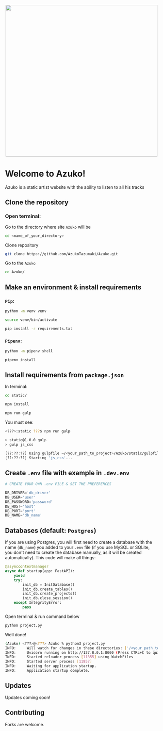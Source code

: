 <div id="header" align="center">
  <img src="https://media.giphy.com/media/v1.Y2lkPTc5MGI3NjExdDFxdjIwZDcwa3JpdDFmOGYxcHFwbmI0bnV3bXg0OXdmaWhiZHZ0bCZlcD12MV9pbnRlcm5hbF9naWZfYnlfaWQmY3Q9Zw/oV7m7OaPe86aJzZwRC/giphy.gif" width="500"/>
</div>

# Welcome to Azuko!

Azuko is a static artist website with the ability to listen to all his tracks

## Clone the repository

### Open terminal:

Go to the directory where site `Azuko` will be

```bash
cd <name_of_your_directory>
```

Clone repository

```bash
git clone https://github.com/AzukoTazumaki/Azuko.git
```

Go to the `Azuko`

```bash
cd Azuko/
```

## Make an environment & install requirements

### `Pip`:

```bash
python -m venv venv

source venv/bin/activate

pip install -r requirements.txt
```

### `Pipenv`:

```bash
python -m pipenv shell

pipenv install
```

## Install requirements from `package.json`

In terminal:

```bash
cd static/

npm install

npm run gulp
```

You must see:

```bash
<???>:static ???$ npm run gulp

> static@1.0.0 gulp
> gulp js_css

[??:??:??] Using gulpfile ~/<your_path_to_project>/Azuko/static/gulpfile.js
[??:??:??] Starting 'js_css'...
```

## Create `.env` file with example in `.dev.env`

```python
# CREATE YOUR OWN .env FILE & SET THE PREFERENCES

DB_DRIVER='db_driver'
DB_USER='user'
DB_PASSWORD='password'
DB_HOST='host'
DB_PORT='port'
DB_NAME='db_name'
```

## Databases (default: `Postgres`)

If you are using Postgres, you will first need to create a database with the name (`db_name`) you added to your `.env` file (if you use MySQL or SQLite, you don't need to create the database manually, as it will be created automatically). This code will make all things:

```python
@asynccontextmanager
async def startup(app: FastAPI):
    yield
    try:
        init_db = InitDatabase()
        init_db.create_tables()
        init_db.create_projects()
        init_db.close_session()
    except IntegrityError:
        pass
```

Open terminal & run command below

```bash
python project.py
```

Well done!

```bash
(Azuko) <???>@<???> Azuko % python3 project.py 
INFO:     Will watch for changes in these directories: ['/<your_path_to_project>/Azuko']
INFO:     Uvicorn running on http://127.0.0.1:8000 (Press CTRL+C to quit)
INFO:     Started reloader process [11855] using WatchFiles
INFO:     Started server process [11857]
INFO:     Waiting for application startup.
INFO:     Application startup complete.
```

## Updates
Updates coming soon!


## Contributing

Forks are welcome.